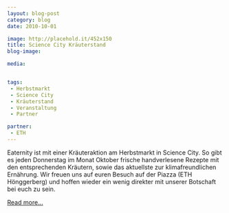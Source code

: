 ```yaml
---
layout: blog-post
category: blog
date: 2010-10-01

image: http://placehold.it/452x150
title: Science City Kräuterstand 
blog-image: 

media:  


tags:
 - Herbstmarkt
 - Science City
 - Kräuterstand
 - Veranstaltung
 - Partner

partner: 
 - ETH
---
```



Eaternity ist mit einer Kräuteraktion am Herbstmarkt in Science City. So gibt es jeden Donnerstag im Monat Oktober frische handverlesene Rezepte mit den entsprechenden Kräutern, sowie das aktuellste zur klimafreundlichen Ernährung. Wir freuen uns auf euren Besuch auf der Piazza (ETH Hönggerberg) und hoffen wieder ein wenig direkter mit unserer Botschaft bei euch zu sein.

[Read more...][1]

[1]: http://www.eaternity.ethz.ch/events.html


